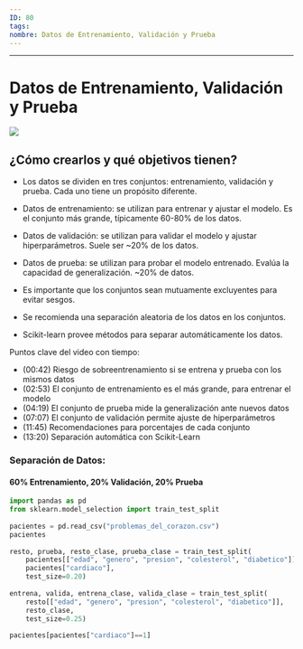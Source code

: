 ```yaml
---
ID: 80
tags: 
nombre: Datos de Entrenamiento, Validación y Prueba
---
```

___
# Datos de Entrenamiento, Validación y Prueba 
![](https://www.youtube.com/watch?v=vdYzm4xC7mc&ab_channel=C%C3%B3digoM%C3%A1quina)
## ¿Cómo crearlos y qué objetivos tienen?

- Los datos se dividen en tres conjuntos: entrenamiento, validación y prueba. Cada uno tiene un propósito diferente.
    
- Datos de entrenamiento: se utilizan para entrenar y ajustar el modelo. Es el conjunto más grande, típicamente 60-80% de los datos.
    
- Datos de validación: se utilizan para validar el modelo y ajustar hiperparámetros. Suele ser ~20% de los datos.
    
- Datos de prueba: se utilizan para probar el modelo entrenado. Evalúa la capacidad de generalización. ~20% de datos.
    
- Es importante que los conjuntos sean mutuamente excluyentes para evitar sesgos.
    
- Se recomienda una separación aleatoria de los datos en los conjuntos.
    
- Scikit-learn provee métodos para separar automáticamente los datos.
    

Puntos clave del video con tiempo:

- (00:42) Riesgo de sobreentrenamiento si se entrena y prueba con los mismos datos
- (02:53) El conjunto de entrenamiento es el más grande, para entrenar el modelo
- (04:19) El conjunto de prueba mide la generalización ante nuevos datos
- (07:07) El conjunto de validación permite ajuste de hiperparámetros
- (11:45) Recomendaciones para porcentajes de cada conjunto
- (13:20) Separación automática con Scikit-Learn


### Separación de Datos:
#### 60% Entrenamiento, 20% Validación, 20% Prueba

```python
import pandas as pd
from sklearn.model_selection import train_test_split
  
pacientes = pd.read_csv("problemas_del_corazon.csv")
pacientes
  
resto, prueba, resto_clase, prueba_clase = train_test_split(
    pacientes[["edad", "genero", "presion", "colesterol", "diabetico"]],
    pacientes["cardiaco"],
    test_size=0.20)
  
entrena, valida, entrena_clase, valida_clase = train_test_split(
    resto[["edad", "genero", "presion", "colesterol", "diabetico"]],
    resto_clase,
    test_size=0.25)
  
pacientes[pacientes["cardiaco"]==1]

```
<div>

<style scoped>

    .dataframe tbody tr th:only-of-type {

        vertical-align: middle;

    }

  

    .dataframe tbody tr th {

        vertical-align: top;

    }

  

    .dataframe thead th {

        text-align: right;

    }

</style>

<table border="1" class="dataframe">

  <thead>

    <tr style="text-align: right;">

      <th></th>

      <th>edad</th>

      <th>genero</th>

      <th>presion</th>

      <th>colesterol</th>

      <th>diabetico</th>

      <th>cardiaco</th>

    </tr>

  </thead>

  <tbody>

    <tr>

      <th>0</th>

      <td>53</td>

      <td>0</td>

      <td>128</td>

      <td>216</td>

      <td>0</td>

      <td>1</td>

    </tr>

    <tr>

      <th>1</th>

      <td>53</td>

      <td>0</td>

      <td>138</td>

      <td>234</td>

      <td>0</td>

      <td>1</td>

    </tr>

    <tr>

      <th>2</th>

      <td>51</td>

      <td>0</td>

      <td>130</td>

      <td>256</td>

      <td>0</td>

      <td>1</td>

    </tr>

    <tr>

      <th>3</th>

      <td>66</td>

      <td>1</td>

      <td>120</td>

      <td>302</td>

      <td>0</td>

      <td>1</td>

    </tr>

    <tr>

      <th>4</th>

      <td>62</td>

      <td>1</td>

      <td>130</td>

      <td>231</td>

      <td>0</td>

      <td>1</td>

    </tr>

    <tr>

      <th>5</th>

      <td>44</td>

      <td>0</td>

      <td>108</td>

      <td>141</td>

      <td>0</td>

      <td>1</td>

    </tr>

    <tr>

      <th>6</th>

      <td>63</td>

      <td>0</td>

      <td>135</td>

      <td>252</td>

      <td>0</td>

      <td>1</td>

    </tr>

    <tr>

      <th>7</th>

      <td>52</td>

      <td>1</td>

      <td>134</td>

      <td>201</td>

      <td>0</td>

      <td>1</td>

    </tr>

    <tr>

      <th>8</th>

      <td>48</td>

      <td>1</td>

      <td>122</td>

      <td>222</td>

      <td>0</td>

      <td>1</td>

    </tr>

    <tr>

      <th>9</th>

      <td>45</td>

      <td>1</td>

      <td>115</td>

      <td>260</td>

      <td>0</td>

      <td>1</td>

    </tr>

    <tr>

      <th>10</th>

      <td>34</td>

      <td>1</td>

      <td>118</td>

      <td>182</td>

      <td>0</td>

      <td>1</td>

    </tr>

    <tr>

      <th>11</th>

      <td>57</td>

      <td>0</td>

      <td>128</td>

      <td>303</td>

      <td>0</td>

      <td>1</td>

    </tr>

    <tr>

      <th>12</th>

      <td>71</td>

      <td>0</td>

      <td>110</td>

      <td>265</td>

      <td>1</td>

      <td>1</td>

    </tr>

    <tr>

      <th>13</th>

      <td>54</td>

      <td>1</td>

      <td>108</td>

      <td>309</td>

      <td>0</td>

      <td>1</td>

    </tr>

    <tr>

      <th>14</th>

      <td>52</td>

      <td>1</td>

      <td>118</td>

      <td>186</td>

      <td>0</td>

      <td>1</td>

    </tr>

    <tr>

      <th>15</th>

      <td>41</td>

      <td>1</td>

      <td>135</td>

      <td>203</td>

      <td>0</td>

      <td>1</td>

    </tr>

    <tr>

      <th>16</th>

      <td>58</td>

      <td>1</td>

      <td>140</td>

      <td>211</td>

      <td>1</td>

      <td>1</td>

    </tr>

    <tr>

      <th>17</th>

      <td>35</td>

      <td>0</td>

      <td>138</td>

      <td>183</td>

      <td>0</td>

      <td>1</td>

    </tr>

    <tr>

      <th>18</th>

      <td>51</td>

      <td>1</td>

      <td>100</td>

      <td>222</td>

      <td>0</td>

      <td>1</td>

    </tr>

    <tr>

      <th>19</th>

      <td>45</td>

      <td>0</td>

      <td>130</td>

      <td>234</td>

      <td>0</td>

      <td>1</td>

    </tr>

    <tr>

      <th>20</th>

      <td>44</td>

      <td>1</td>

      <td>120</td>

      <td>220</td>

      <td>0</td>

      <td>1</td>

    </tr>

    <tr>

      <th>21</th>

      <td>62</td>

      <td>0</td>

      <td>124</td>

      <td>209</td>

      <td>0</td>

      <td>1</td>

    </tr>

    <tr>

      <th>22</th>

      <td>54</td>

      <td>1</td>

      <td>120</td>

      <td>258</td>

      <td>0</td>

      <td>1</td>

    </tr>

    <tr>

      <th>23</th>

      <td>51</td>

      <td>1</td>

      <td>94</td>

      <td>227</td>

      <td>0</td>

      <td>1</td>

    </tr>

    <tr>

      <th>24</th>

      <td>29</td>

      <td>1</td>

      <td>130</td>

      <td>204</td>

      <td>0</td>

      <td>1</td>

    </tr>

    <tr>

      <th>25</th>

      <td>51</td>

      <td>1</td>

      <td>140</td>

      <td>261</td>

      <td>0</td>

      <td>1</td>

    </tr>

    <tr>

      <th>26</th>

      <td>43</td>

      <td>0</td>

      <td>122</td>

      <td>213</td>

      <td>0</td>

      <td>1</td>

    </tr>

    <tr>

      <th>27</th>

      <td>55</td>

      <td>0</td>

      <td>135</td>

      <td>250</td>

      <td>0</td>

      <td>1</td>

    </tr>

    <tr>

      <th>28</th>

      <td>51</td>

      <td>1</td>

      <td>125</td>

      <td>245</td>

      <td>1</td>

      <td>1</td>

    </tr>

    <tr>

      <th>29</th>

      <td>59</td>

      <td>1</td>

      <td>140</td>

      <td>221</td>

      <td>0</td>

      <td>1</td>

    </tr>

    <tr>

      <th>30</th>

      <td>52</td>

      <td>1</td>

      <td>128</td>

      <td>205</td>

      <td>1</td>

      <td>1</td>

    </tr>

    <tr>

      <th>31</th>

      <td>58</td>

      <td>1</td>

      <td>105</td>

      <td>240</td>

      <td>0</td>

      <td>1</td>

    </tr>

    <tr>

      <th>32</th>

      <td>41</td>

      <td>1</td>

      <td>112</td>

      <td>250</td>

      <td>0</td>

      <td>1</td>

    </tr>

    <tr>

      <th>33</th>

      <td>45</td>

      <td>1</td>

      <td>128</td>

      <td>308</td>

      <td>0</td>

      <td>1</td>

    </tr>

    <tr>

      <th>34</th>

      <td>60</td>

      <td>0</td>

      <td>102</td>

      <td>318</td>

      <td>0</td>

      <td>1</td>

    </tr>

    <tr>

      <th>35</th>

      <td>52</td>

      <td>1</td>

      <td>152</td>

      <td>298</td>

      <td>1</td>

      <td>1</td>

    </tr>

    <tr>

      <th>36</th>

      <td>42</td>

      <td>0</td>

      <td>102</td>

      <td>265</td>

      <td>0</td>

      <td>1</td>

    </tr>

    <tr>

      <th>37</th>

      <td>67</td>

      <td>0</td>

      <td>115</td>

      <td>564</td>

      <td>0</td>

      <td>1</td>

    </tr>

    <tr>

      <th>38</th>

      <td>68</td>

      <td>1</td>

      <td>118</td>

      <td>277</td>

      <td>0</td>

      <td>1</td>

    </tr>

    <tr>

      <th>39</th>

      <td>46</td>

      <td>1</td>

      <td>101</td>

      <td>197</td>

      <td>1</td>

      <td>1</td>

    </tr>

    <tr>

      <th>40</th>

      <td>54</td>

      <td>0</td>

      <td>110</td>

      <td>214</td>

      <td>0</td>

      <td>1</td>

    </tr>

    <tr>

      <th>41</th>

      <td>58</td>

      <td>0</td>

      <td>100</td>

      <td>248</td>

      <td>0</td>

      <td>1</td>

    </tr>

    <tr>

      <th>42</th>

      <td>48</td>

      <td>1</td>

      <td>124</td>

      <td>255</td>

      <td>1</td>

      <td>1</td>

    </tr>

    <tr>

      <th>43</th>

      <td>57</td>

      <td>1</td>

      <td>132</td>

      <td>207</td>

      <td>0</td>

      <td>1</td>

    </tr>

    <tr>

      <th>44</th>

      <td>52</td>

      <td>1</td>

      <td>138</td>

      <td>223</td>

      <td>0</td>

      <td>1</td>

    </tr>

    <tr>

      <th>45</th>

      <td>54</td>

      <td>0</td>

      <td>132</td>

      <td>288</td>

      <td>1</td>

      <td>1</td>

    </tr>

    <tr>

      <th>46</th>

      <td>45</td>

      <td>0</td>

      <td>112</td>

      <td>160</td>

      <td>0</td>

      <td>1</td>

    </tr>

    <tr>

      <th>47</th>

      <td>53</td>

      <td>1</td>

      <td>142</td>

      <td>226</td>

      <td>0</td>

      <td>1</td>

    </tr>

    <tr>

      <th>48</th>

      <td>62</td>

      <td>0</td>

      <td>140</td>

      <td>394</td>

      <td>0</td>

      <td>1</td>

    </tr>

    <tr>

      <th>49</th>

      <td>52</td>

      <td>1</td>

      <td>108</td>

      <td>233</td>

      <td>1</td>

      <td>1</td>

    </tr>

  </tbody>

</table>

</div>

 
___

%%
tags: #pagmachine_learning #python   

Vínculos: [[000-Menú Machine Learning 📃|Menú Machine Learning 📃]] 
%%